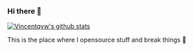### Hi there 👋


[![Vincentqyw's github stats](https://github-readme-stats.vercel.app/api?username=Boylad&count_private=true&show_icons=true&theme=default)](https://vincentqin.tech) 

This is the place where I opensource stuff and break things :rofl:
























<!--
**Boylad/Boylad** is a ✨ _special_ ✨ repository because its `README.md` (this file) appears on your GitHub profile.

Here are some ideas to get you started:

- 🔭 I’m currently working on ...
- 🌱 I’m currently learning ...
- 👯 I’m looking to collaborate on ...
- 🤔 I’m looking for help with ...
- 💬 Ask me about ...
- 📫 How to reach me: ...
- 😄 Pronouns: ...
- ⚡ Fun fact: ...
-->
